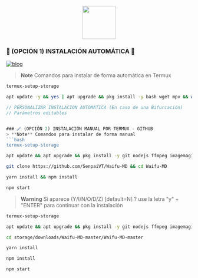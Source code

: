 <p align="center"> 
<a href="https://github.com/SenpaiVT"><img src="http://readme-typing-svg.herokuapp.com?font=mono&size=17&duration=3000&color=F7B11B&center=falso&vCenter=falso&lines=Waifu-MD;Gracias+por+visitar+este+repositorio.+%F0%9F%92%96" height="90px"></a> 
</p>

 ### 🌟 (OPCIÓN 1) INSTALACIÓN AUTOMÁTICA 🫰
[![blog](https://img.shields.io/badge/Instalacion-Automatica-FF0000?style=for-the-badge&logo=youtube&logoColor=white)](https://youtube.com/shorts/PESW8LXXlOI?feature=share)
> **Note** Comandos para instalar de forma automática en Termux  
```bash
termux-setup-storage
```
```bash
apt update -y && yes | apt upgrade && pkg install -y bash wget mpv && wget -O - https://raw.githubusercontent.com/SenpaiVT/Waifu-MD/master/gata.sh | bash
```
```js
// PERSONALIZAR INSTALACIÓN AUTOMÁTICA (En caso de una Bifurcación)
// Parámetros editables


### 🪄 (OPCIÓN 2) INSTALACIÓN MANUAL POR TERMUX - GITHUB 
> **Note** Comandos para instalar de forma manual
```bash
termux-setup-storage
```
```bash
apt update && apt upgrade && pkg install -y git nodejs ffmpeg imagemagick yarn
```
```bash
git clone https://github.com/SenpaiVT/Waifu-MD && cd Waifu-MD
```
```bash
yarn install && npm install
```
```bash
npm start
```
> **Warning** Si aparece (Y/I/N/O/D/Z) [default=N] ? use la letra "y" + "ENTER" para continuar con la instalación




```bash
termux-setup-storage
```
```bash
apt update && apt upgrade && pkg install -y git nodejs ffmpeg imagemagick yarn
```
```bash
cd storage/downloads/Waifu-MD-master/Waifu-MD-master 
```
```bash
yarn install
```
```bash
npm install
```
```bash
npm start
